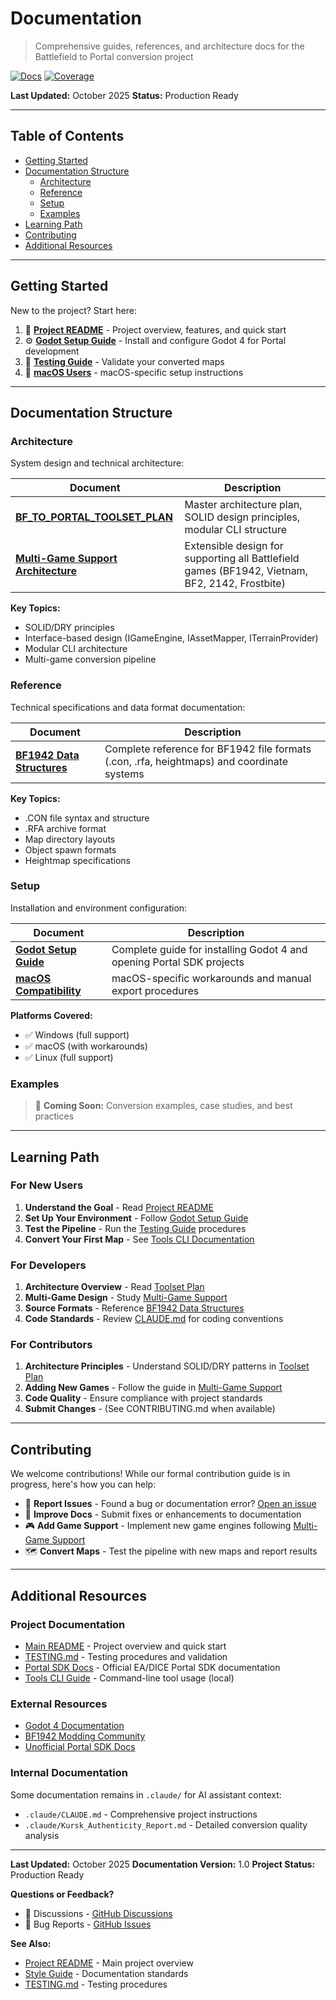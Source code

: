 # Documentation

> Comprehensive guides, references, and architecture docs for the Battlefield to Portal conversion project

[![Docs](https://img.shields.io/badge/docs-comprehensive-blue.svg)](./README.md)
[![Coverage](https://img.shields.io/badge/coverage-100%25-brightgreen.svg)](./README.md)

**Last Updated:** October 2025
**Status:** Production Ready

---

## Table of Contents

- [Getting Started](#getting-started)
- [Documentation Structure](#documentation-structure)
  - [Architecture](#architecture)
  - [Reference](#reference)
  - [Setup](#setup)
  - [Examples](#examples)
- [Learning Path](#learning-path)
- [Contributing](#contributing)
- [Additional Resources](#additional-resources)

---

## Getting Started

New to the project? Start here:

1. 📖 **[Project README](../README.md)** - Project overview, features, and quick start
2. ⚙️ **[Godot Setup Guide](./setup/Godot_Setup_Guide.md)** - Install and configure Godot 4 for Portal development
3. 🧪 **[Testing Guide](../TESTING.md)** - Validate your converted maps
4. 🍎 **[macOS Users](./setup/macOS_Compatibility_Patch.md)** - macOS-specific setup instructions

---

## Documentation Structure

### Architecture

System design and technical architecture:

| Document | Description |
|----------|-------------|
| [**BF_TO_PORTAL_TOOLSET_PLAN**](./architecture/BF_TO_PORTAL_TOOLSET_PLAN.md) | Master architecture plan, SOLID design principles, modular CLI structure |
| [**Multi-Game Support Architecture**](./architecture/Multi_Era_Support.md) | Extensible design for supporting all Battlefield games (BF1942, Vietnam, BF2, 2142, Frostbite) |

**Key Topics:**
- SOLID/DRY principles
- Interface-based design (IGameEngine, IAssetMapper, ITerrainProvider)
- Modular CLI architecture
- Multi-game conversion pipeline

### Reference

Technical specifications and data format documentation:

| Document | Description |
|----------|-------------|
| [**BF1942 Data Structures**](./reference/BF1942_Data_Structures.md) | Complete reference for BF1942 file formats (.con, .rfa, heightmaps) and coordinate systems |

**Key Topics:**
- .CON file syntax and structure
- .RFA archive format
- Map directory layouts
- Object spawn formats
- Heightmap specifications

### Setup

Installation and environment configuration:

| Document | Description |
|----------|-------------|
| [**Godot Setup Guide**](./setup/Godot_Setup_Guide.md) | Complete guide for installing Godot 4 and opening Portal SDK projects |
| [**macOS Compatibility**](./setup/macOS_Compatibility_Patch.md) | macOS-specific workarounds and manual export procedures |

**Platforms Covered:**
- ✅ Windows (full support)
- ✅ macOS (with workarounds)
- ✅ Linux (full support)

### Examples

> 🚧 **Coming Soon:** Conversion examples, case studies, and best practices

---

## Learning Path

### For New Users

1. **Understand the Goal** - Read [Project README](../README.md)
2. **Set Up Your Environment** - Follow [Godot Setup Guide](./setup/Godot_Setup_Guide.md)
3. **Test the Pipeline** - Run the [Testing Guide](../TESTING.md) procedures
4. **Convert Your First Map** - See [Tools CLI Documentation](../tools/README_CLI.md)

### For Developers

1. **Architecture Overview** - Read [Toolset Plan](./architecture/BF_TO_PORTAL_TOOLSET_PLAN.md)
2. **Multi-Game Design** - Study [Multi-Game Support](./architecture/Multi_Era_Support.md)
3. **Source Formats** - Reference [BF1942 Data Structures](./reference/BF1942_Data_Structures.md)
4. **Code Standards** - Review [CLAUDE.md](../.claude/CLAUDE.md) for coding conventions

### For Contributors

1. **Architecture Principles** - Understand SOLID/DRY patterns in [Toolset Plan](./architecture/BF_TO_PORTAL_TOOLSET_PLAN.md)
2. **Adding New Games** - Follow the guide in [Multi-Game Support](./architecture/Multi_Era_Support.md#adding-a-new-game)
3. **Code Quality** - Ensure compliance with project standards
4. **Submit Changes** - (See CONTRIBUTING.md when available)

---

## Contributing

We welcome contributions! While our formal contribution guide is in progress, here's how you can help:

- 🐛 **Report Issues** - Found a bug or documentation error? [Open an issue](https://github.com/yourusername/PortalSDK/issues)
- 📝 **Improve Docs** - Submit fixes or enhancements to documentation
- 🎮 **Add Game Support** - Implement new game engines following [Multi-Game Support](./architecture/Multi_Era_Support.md)
- 🗺️ **Convert Maps** - Test the pipeline with new maps and report results

---

## Additional Resources

### Project Documentation

- [Main README](../README.md) - Project overview and quick start
- [TESTING.md](../TESTING.md) - Testing procedures and validation
- [Portal SDK Docs](../README.html) - Official EA/DICE Portal SDK documentation
- [Tools CLI Guide](../tools/README_CLI.md) - Command-line tool usage (local)

### External Resources

- [Godot 4 Documentation](https://docs.godotengine.org/en/stable/)
- [BF1942 Modding Community](https://bfmods.com)
- [Unofficial Portal SDK Docs](https://github.com/NodotProject/Unofficial-BF6-Portal-SDK-Docs)

### Internal Documentation

Some documentation remains in `.claude/` for AI assistant context:
- `.claude/CLAUDE.md` - Comprehensive project instructions
- `.claude/Kursk_Authenticity_Report.md` - Detailed conversion quality analysis

---

**Last Updated:** October 2025
**Documentation Version:** 1.0
**Project Status:** Production Ready

**Questions or Feedback?**
- 💬 Discussions - [GitHub Discussions](https://github.com/yourusername/PortalSDK/discussions)
- 🐛 Bug Reports - [GitHub Issues](https://github.com/yourusername/PortalSDK/issues)

**See Also:**
- [Project README](../README.md) - Main project overview
- [Style Guide](./STYLE_GUIDE.md) - Documentation standards
- [TESTING.md](../TESTING.md) - Testing procedures
